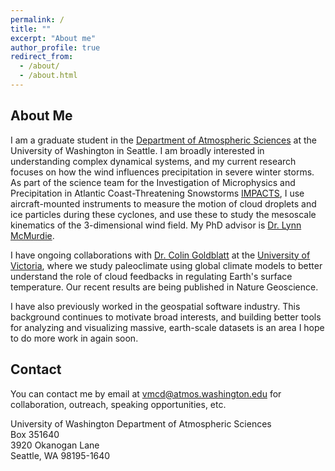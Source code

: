 ```yaml
---
permalink: /
title: ""
excerpt: "About me"
author_profile: true
redirect_from: 
  - /about/
  - /about.html
---
```


## About Me

I am a graduate student in the [Department of Atmospheric Sciences](https://atmos.uw.edu/) at the University of Washington in Seattle. I am broadly interested in understanding complex dynamical systems, and my current research focuses on how the wind influences precipitation in severe winter storms. As part of the science team for the Investigation of Microphysics and Precipitation in Atlantic Coast-Threatening Snowstorms [IMPACTS](https://espo.nasa.gov/impacts), I use aircraft-mounted instruments to measure the motion of cloud droplets and ice particles during these cyclones, and use these to study the mesoscale kinematics of the 3-dimensional wind field. My PhD advisor is [Dr. Lynn McMurdie](https://faculty.washington.edu/lynnm/wordpress/).

I have ongoing collaborations with [Dr. Colin Goldblatt](http://www.colingoldblatt.net/) at the [University of Victoria](https://seos.uvic.ca), where we study paleoclimate using global climate models to better understand the role of cloud feedbacks in regulating Earth's surface temperature. Our recent results are being published in Nature Geoscience.

I have also previously worked in the geospatial software industry. This background continues to motivate broad interests, and building better tools for analyzing and visualizing massive, earth-scale datasets is an area I hope to do more work in again soon.


## Contact

You can contact me by email at vmcd@atmos.washington.edu for collaboration, outreach, speaking opportunities, etc. 


University of Washington
Department of Atmospheric Sciences  
Box 351640  
3920 Okanogan Lane  
Seattle, WA 98195-1640

